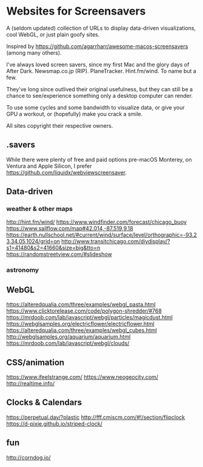 # Websites for Screensavers
 A (seldom updated) collection of URLs to display data-driven visualizations, cool WebGL, or just plain goofy sites.
 
 Inspired by https://github.com/agarrharr/awesome-macos-screensavers (among many others).
 
 I've always loved screen savers, since my first Mac and the glory days of After Dark.  Newsmap.co.jp (RIP).  PlaneTracker.  Hint.fm/wind.  To name but a few.
 
 They've long since outlived their original usefulness, but they can still be a chance to see/experience something only a desktop computer can render.
 
 To use some cycles and some bandwidth to visualize data, or give your GPU a workout, or (hopefully) make you crack a smile.
 
 All sites copyright their respective owners.
 
## .savers
 While there were plenty of free and paid options pre-macOS Monterey, on Ventura and Apple Silicon, I prefer https://github.com/liquidx/webviewscreensaver.

## Data-driven

### weather & other maps
http://hint.fm/wind/
https://www.windfinder.com/forecast/chicago_buoy
https://www.sailflow.com/map#42.014,-87.519,9,18
https://earth.nullschool.net/#current/wind/surface/level/orthographic=-93.23,34.05,1024/grid=on
http://www.transitchicago.com/diydisplay/?s1=41480&s2=41660&size=big&tto=n
https://randomstreetview.com/#slideshow

### astronomy

## WebGL
https://alteredqualia.com/three/examples/webgl_pasta.html
https://www.clicktorelease.com/code/polygon-shredder/#768
https://mrdoob.com/lab/javascript/webgl/particles/magicdust.html
https://webglsamples.org/electricflower/electricflower.html
https://alteredqualia.com/three/examples/webgl_cubes.html
http://webglsamples.org/aquarium/aquarium.html
https://mrdoob.com/lab/javascript/webgl/clouds/

## CSS/animation
https://www.ifeelstrange.com/
https://www.neogeocity.com/
http://realtime.info/

## Clocks & Calendars
https://perpetual.day/?plastic
http://fff.cmiscm.com/#!/section/flipclock
https://d-pixie.github.io/striped-clock/

## fun
http://corndog.io/
